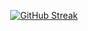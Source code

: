 <p align="center">
  <a href="https://git.io/streak-stats"><img src="https://github-readme-streak-stats.herokuapp.com?user=gdlambda&theme=dark&hide_border=true" alt="GitHub Streak" /></a>
</p>
